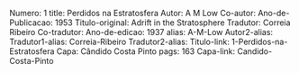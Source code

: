Numero: 1
title: Perdidos na Estratosfera
Autor: A M Low
Co-autor: 
Ano-de-Publicacao: 1953
Titulo-original: Adrift in the Stratosphere
Tradutor: Correia Ribeiro
Co-tradutor: 
Ano-de-edicao: 1937
alias: A-M-Low
Autor2-alias: 
Tradutor1-alias: Correia-Ribeiro
Tradutor2-alias: 
Titulo-link: 1-Perdidos-na-Estratosfera
Capa: Cândido Costa Pinto
pags: 163
Capa-link: Candido-Costa-Pinto
